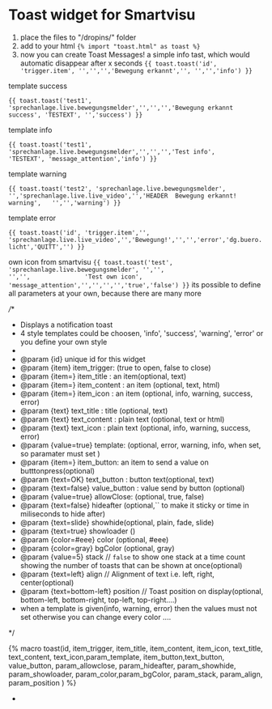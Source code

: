 # Toast widget for Smartvisu
1. place the files to
   "/dropins/" folder
2. add to your html
```{% import "toast.html" as toast %}```
3. now you can create Toast Messages!
 a simple info tast, which would automatic disappear after x seconds
```{{ toast.toast('id', 'trigger.item', '','','','Bewegung erkannt','', '','','info') }}```

template success

```{{ toast.toast('test1', 'sprechanlage.live.bewegungsmelder','','','','Bewegung erkannt success',	'TESTEXT', '','success') }}```

template info

```{{ toast.toast('test1', 'sprechanlage.live.bewegungsmelder','','','','Test info',	'TESTEXT', 'message_attention','info') }}```

template warning

```{{ toast.toast('test2', 'sprechanlage.live.bewegungsmelder', '','sprechanlage.live.live_video','','HEADER  Bewegung erkannt! warning', 	'','','warning') }}```
  
template error

```{{ toast.toast('id', 'trigger.item','', 'sprechanlage.live.live_video','','Bewegung!','','','error','dg.buero.licht','QUITT','') }}```

own icon from smartvisu
```{{ toast.toast('test', 'sprechanlage.live.bewegungsmelder', '','',							   '','',				'Test own icon', 'message_attention','','','','','true','false') }}```
 its possible to define all parameters at your own, because there are many more
  
*/**
* Displays a notification toast
* 4 style templates could be choosen, 'info', 'success', 'warning', 'error' or you define your own style
* 
* @param {id} unique id for this widget
* @param {item} item_trigger: (true to open, false to close)
* @param {item=} item_title : an item(optional, text)
* @param {item=} item_content : an item (optional, text, html)
* @param {item=} item_icon : an item (optional, info, warning, success, error)
* @param {text} text_title : title (optional, text)
* @param {text} text_content : plain text (optional, text or html)
* @param {text} text_icon : plain text (optional, info, warning, success, error)
* @param {value=true} template:  	 (optional, error, warning, info, when set, so paramater must set )
* @param {item=} item_button: an item to send a value on butttonpress(optional)
* @param {text=OK} text_button : button text(optional, text)
* @param {text=false} value_button : value send by button  (optional)
* @param {value=true} allowClose:  	 (optional, true, false)
* @param {text=false} hideafter (optional,`` to make it sticky or time in miliseconds to hide after)
* @param {text=slide} showhide(optional, plain, fade, slide)
* @param {text=true} showloader ()
* @param {color=#eee} color        (optional, #eee)
* @param {color=gray} bgColor          (optional, gray)
* @param {value=5} stack                     // `false` to show one stack at a time count showing the number of toasts that can be shown at once(optional)
* @param {text=left} align              // Alignment of text i.e. left, right, center(optional)
* @param {text=bottom-left} position   		// Toast position on display(optional, bottom-left, bottom-right, top-left, top-right....)
* when a template is given(info, warning, error) then the values must not set otherwise you can change every color ....
 
*/

{% macro toast(id, item_trigger, item_title, item_content, item_icon, text_title, text_content, text_icon,param_template, item_button,text_button, value_button, param_allowclose, param_hideafter, param_showhide, param_showloader, param_color,param_bgColor, param_stack, param_align, param_position ) %}

*
